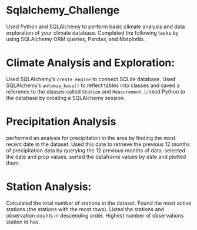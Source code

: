 # Sqlalchemy_Challenge

Used Python and SQLAlchemy to perform basic climate analysis and data exploration of your climate database. Completed the following tasks by using SQLAlchemy ORM queries, Pandas, and Matplotlib.

# Climate Analysis and Exploration:
Used SQLAlchemy’s `create_engine` to connect SQLite database.
Used SQLAlchemy’s `automap_base()` to reflect tables into classes and saved a reference to the classes called `Station` and `Measurement`.
Linked Python to the database by creating a SQLAlchemy session.

# Precipitation Analysis
performed an analysis for precipitation in the area by finding the most recent date in the dataset.
Used this date to retrieve the previous 12 months of precipitation data by querying the 12 previous months of data.
selected the date and prcp values.
sorted the dataframe values by date and plotted them.

# Station Analysis:
Calculated the total number of stations in the dataset.
Found the most active stations (the stations with the most rows).
Listed the stations and observation counts in descending order.
Highest number of observations station id has.






